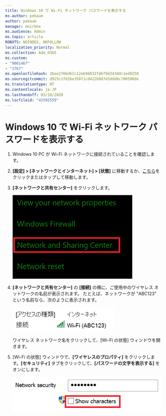 ```yaml
---
title: Windows 10 で Wi-Fi ネットワーク パスワードを表示する
ms.author: pebaum
author: pebaum
manager: mnirkhe
ms.audience: Admin
ms.topic: article
ROBOTS: NOINDEX, NOFOLLOW
localization_priority: Normal
ms.collection: Adm_O365
ms.custom:
- "9001467"
- "3767"
ms.openlocfilehash: 26ae276bdb1c12eb96832fdbf9d243ddc1ed0250
ms.sourcegitcommit: d925c1fd1be35071cd422b9d7e5ddd6c700590de
ms.translationtype: HT
ms.contentlocale: ja-JP
ms.lasthandoff: 03/10/2020
ms.locfileid: "42592559"
---
```

# <a name="view-wi-fi-network-password-in-windows-10"></a>Windows 10 で Wi-Fi ネットワーク パスワードを表示する

1. Windows 10 PC が Wi-Fi ネットワークに接続されていることを確認します。

2. **[設定] > [ネットワークとインターネット] > [状態]** に移動するか、[こちら](ms-settings:network?activationSource=GetHelp)をクリックまたはタップして移動します。

3. **[ネットワークと共有センター]** をクリックします。

    ![ネットワークと共有センター。](media/network-sharing-center.png)

4. **[ネットワークと共有センター]** の **[接続]** の横に、ご使用中のワイヤレス ネットワークの名前が表示されます。 たとえば、ネットワークが "ABC123" という名前なら、次のように表示されます。

    ![ネットワーク接続。](media/network-connections.png)

    ワイヤレス ネットワーク名をクリックして、[Wi-Fi の状態] ウィンドウを開きます。 

5. [Wi-Fi の状態] ウィンドウで、**[ワイヤレスのプロパティ]** をクリックします。**[セキュリティ]** タブをクリックして、**[パスワードの文字を表示する]** をオンにします。

    ![Wi-Fi パスワードの文字を表示する。](media/show-password-characters.png)

